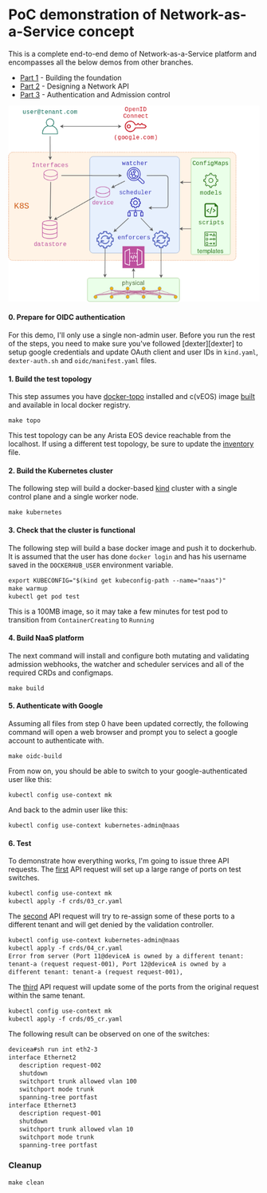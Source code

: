 # PoC demonstration of Network-as-a-Service concept

This is a complete end-to-end demo of Network-as-a-Service platform and encompasses all the below demos from other branches.

* [Part 1](https://github.com/networkop/network-as-a-service/tree/part-1) - Building the foundation
* [Part 2](https://github.com/networkop/network-as-a-service/tree/part-2) - Designing a Network API
* [Part 3](https://github.com/networkop/network-as-a-service/tree/part-3) - Authentication and Admission control

![](/img/naas-p3.png)


#### 0. Prepare for OIDC authentication

For this demo, I'll only use a single non-admin user. Before you run the rest of the steps, you need to make sure you've followed [dexter][dexter] to setup google credentials and update OAuth client and user IDs in `kind.yaml`, `dexter-auth.sh` and `oidc/manifest.yaml` files.

#### 1. Build the test topology 

This step assumes you have [docker-topo][docker-topo] installed and c(vEOS) image [built][cveos] and available in local docker registry.

```
make topo
```
This test topology can be any Arista EOS device reachable from the localhost. If using a different test topology, be sure to update the [inventory][inventory] file.

#### 2. Build the Kubernetes cluster

The following step will build a docker-based [kind][kind] cluster with a single control plane and a single worker node.

```
make kubernetes
```

#### 3. Check that the cluster is functional

The following step will build a base docker image and push it to dockerhub. It is assumed that the user has done `docker login` and has his username saved in the `DOCKERHUB_USER` environment variable.

```
export KUBECONFIG="$(kind get kubeconfig-path --name="naas")"
make warmup
kubectl get pod test
```

This is a 100MB image, so it may take a few minutes for test pod to transition from `ContainerCreating` to `Running`

#### 4. Build NaaS platform

The next command will install and configure both mutating and validating admission webhooks, the watcher and scheduler services and all of the required CRDs and configmaps.

```
make build
```

#### 5. Authenticate with Google 

Assuming all files from step 0 have been updated correctly, the following command will open a web browser and prompt you to select a google account to authenticate with.

```
make oidc-build
```

From now on, you should be able to switch to your google-authenticated user like this:

```
kubectl config use-context mk
```

And back to the admin user like this:

```
kubectl config use-context kubernetes-admin@naas
```

#### 6. Test 

To demonstrate how everything works, I'm going to issue three API requests. The [first][cr-first] API request will set up a large range of ports on test switches. 

```
kubectl config use-context mk
kubectl apply -f crds/03_cr.yaml                 
```

The [second][cr-second] API request will try to re-assign some of these ports to a different tenant and will get denied by the validation controller.

```
kubectl config use-context kubernetes-admin@naas
kubectl apply -f crds/04_cr.yaml        
Error from server (Port 11@deviceA is owned by a different tenant: tenant-a (request request-001), Port 12@deviceA is owned by a different tenant: tenant-a (request request-001),
```

The [third][cr-third] API request will update some of the ports from the original request within the same tenant.

```
kubectl config use-context mk
kubectl apply -f crds/05_cr.yaml                 
```

The following result can be observed on one of the switches:

```
devicea#sh run int eth2-3
interface Ethernet2
   description request-002
   shutdown
   switchport trunk allowed vlan 100
   switchport mode trunk
   spanning-tree portfast
interface Ethernet3
   description request-001
   shutdown
   switchport trunk allowed vlan 10
   switchport mode trunk
   spanning-tree portfast
```

### Cleanup

```
make clean
```

[docker-topo]: https://github.com/networkop/docker-topo
[cveos]: https://github.com/networkop/docker-topo/tree/master/topo-extra-files/veos
[kind]: https://github.com/kubernetes-sigs/kind
[cr-first]: crds/03_cr.yaml       
[cr-second]: crds/04_cr.yaml
[cr-third]: crds/05_cr.yaml 
[inventory]: topo/inventory.yaml
